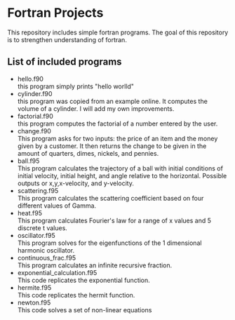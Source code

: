 Fortran Projects
=======

This repository includes simple fortran programs. The goal of this repository is to strengthen understanding of fortran.  

List of included programs
-------------------------

* hello.f90  
	this program simply prints "hello worlld"
* cylinder.f90  
	this program was copied from an example online. It computes the volume of a cylinder. I will add my own improvements.
* factorial.f90  
	this program computes the factorial of a number entered by the user.
* change.f90  
	This program asks for two inputs: the price of an item and the money given by a customer. It then returns the change to be given in the amount of quarters, dimes, nickels, and pennies.
* ball.f95  
	This program calculates the trajectory of a ball with initial conditions of initial velocity, initial height, and angle relative to the horizontal. Possible outputs or x,y,x-velocity, and y-velocity.
* scattering.f95  
	This program calculates the scattering coefficient based on four different values of Gamma.
* heat.f95  
	This program calculates Fourier's law for a range of x values and 5 discrete t values.
* oscillator.f95  
	This program solves for the eigenfunctions of the 1 dimensional harmonic oscillator.
* continuous_frac.f95  
	This program calculates an infinite recursive fraction.
* exponential_calculation.f95  
	This code replicates the exponential function.
* hermite.f95  
	This code replicates the hermit function. 
* newton.f95  
	This code solves a set of non-linear equations